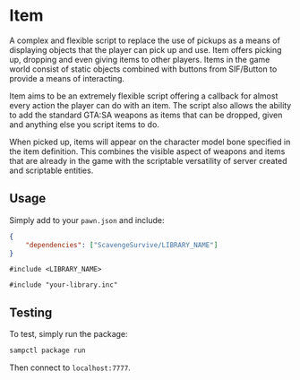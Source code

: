 # Item

A complex and flexible script to replace the use of pickups as a means of displaying objects that the player can pick up and use. Item offers picking up, dropping and even giving items to other players. Items in the game world consist of static objects combined with buttons from SIF/Button to provide a means of interacting.

Item aims to be an extremely flexible script offering a callback for almost every action the player can do with an item. The script also allows the ability to add the standard GTA:SA weapons as items that can be dropped, given and anything else you script items to do.

When picked up, items will appear on the character model bone specified in the item definition. This combines the visible aspect of weapons and items that are already in the game with the scriptable versatility of server created and scriptable entities.

## Usage

Simply add to your `pawn.json` and include:

```json
{
    "dependencies": ["ScavengeSurvive/LIBRARY_NAME"]
}
```

```pawn
#include <LIBRARY_NAME>

#include "your-library.inc"
```

## Testing

To test, simply run the package:

```bash
sampctl package run
```

Then connect to `localhost:7777`.
